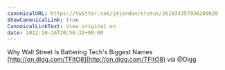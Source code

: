 ```yaml
---
canonicalURL: https://twitter.com/jmjordan/status/261934357936209920
ShowCanonicalLink: true
CanonicalLinkText: View original on
date: 2012-10-26T20:56:32+00:00
---
```

Why Wall Street Is Battering Tech's Biggest Names [http://on.digg.com/TFltO8](http://on.digg.com/TFltO8) via @Digg